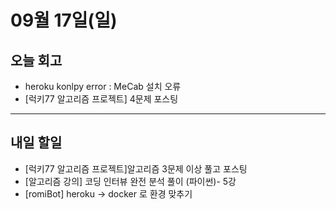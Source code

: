 # 09월 17일(일)
## 오늘 회고
  - heroku konlpy error
    : MeCab 설치 오류
  - [럭키77 알고리즘 프로젝트] 4문제 포스팅
----
## 내일 할일
  - [럭키77 알고리즘 프로젝트]알고리즘 3문제 이상 풀고 포스팅
  - [알고리즘 강의] 코딩 인터뷰 완전 분석 풀이 (파이썬)- 5강
  - [romiBot] heroku -> docker 로 환경 맞추기
